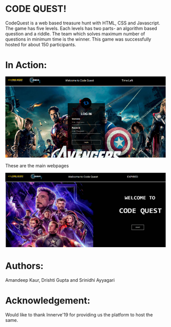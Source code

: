 # CODE QUEST!
CodeQuest is a web based treasure hunt with HTML, CSS and Javascript. The game has five levels. Each levels has two parts- an algorithm based question and a riddle. The team which solves maximum number of questions in minimum time is the winner. This game was successfully hosted for about 150 participants.
 
 # In Action:
![Main_page](cd2.png)

These are the main webpages

![Main_page](cd1.png)

# Authors:
Amandeep Kaur, Drishti Gupta and Srinidhi Ayyagari

# Acknowledgement:
Would like to thank Innerve'19 for providing us the platform to host the same.

